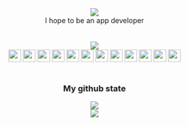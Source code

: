 <!--
**Choe-Ji-Hwan/Choe-Ji-Hwan** is a ✨ _special_ ✨ repository because its `README.md` (this file) appears on your GitHub profile.

Here are some ideas to get you started:

- 🔭 I’m currently working on ...
- 🌱 I’m currently learning ...
- 👯 I’m looking to collaborate on ...
- 🤔 I’m looking for help with ...
- 💬 Ask me about ...
- 📫 How to reach me: ...
- 😄 Pronouns: ...
- ⚡ Fun fact: ...
-->
<div align="center">
  
<img src="https://capsule-render.vercel.app/api?type=transparent&color=auto&customColorList=1,2,4&height=200&section=header&text=Choe-Ji-Hwan&fontSize=50" />
  <div align="center">I hope to be an app developer<div></br></br>
  <div float="left">
    <img src="http://mazassumnida.wtf/api/mini/generate_badge?boj=ghldtjd901"/></br>
<img src="https://user-images.githubusercontent.com/54761791/161787463-9ba3d32c-bec4-4eba-b086-448efa08a549.svg" width=25 height=25/>
<img src="https://user-images.githubusercontent.com/54761791/161785842-942c2f6e-bf26-414e-abc5-0111cc9b6e45.svg" width=25 height=25/>
<img src="https://user-images.githubusercontent.com/54761791/161785848-e2108c48-4ff0-4a5a-b263-27022c1bd8cd.svg" width=25 height=25/>
<img src="https://user-images.githubusercontent.com/54761791/161785853-6cdd16b2-4c16-44d5-97aa-27fdb5a8942f.svg" width=25 height=25/>
<img src="https://user-images.githubusercontent.com/54761791/161785866-e7870c44-2a54-45cc-994d-fd94aabdf610.svg" width=25 height=25/>   
<img src="https://user-images.githubusercontent.com/54761791/161785875-221b77a5-e2ae-4b08-87d6-cc10628843bf.svg" width=25 height=25/>
<img src="https://user-images.githubusercontent.com/54761791/161785830-8fb0fdd0-e95b-4418-81d6-504c03b187e3.svg" width=25 height=25/>
<img src="https://user-images.githubusercontent.com/54761791/161785888-c488afe2-8580-44e6-8dbf-82afe3581f84.svg" width=25 height=25/>
<img src="https://user-images.githubusercontent.com/54761791/161785637-267e1284-6b39-4c96-9162-75310af6c5fb.svg" width=25 height=25/>    
<img src="https://user-images.githubusercontent.com/54761791/161785899-aa1fbd3c-ea9e-4cd8-b1b0-08ddafa7f974.svg" width=25 height=25/>
<img src="https://user-images.githubusercontent.com/54761791/161785905-9c96ed8c-6a8e-4143-9ae9-e26febb92454.svg" width=25 height=25/>
<img src="https://user-images.githubusercontent.com/54761791/161785910-a0802c3c-c048-4895-82e3-bf50e25df38d.svg" width=25 height=25/>
    </br></br>
  </div>
 
### My github state
  
<img src="https://hits.seeyoufarm.com/api/count/incr/badge.svg?url=https%3A%2F%2Fgithub.com%2FChoe-Ji-Hwan&count_bg=%2379C83D&title_bg=%23555555&icon=android.svg&icon_color=%23E7E7E7&title=hits&edge_flat=false"/></br>
<img src="https://github-readme-stats.vercel.app/api?username=Choe-Ji-Hwan&&show_icons=true&theme=flag-india"/></br>
</div>
